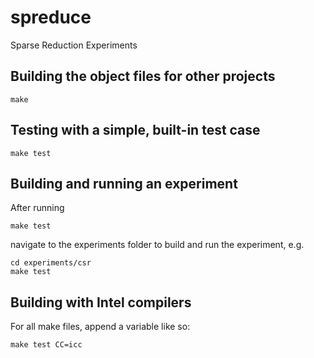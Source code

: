 # spreduce

Sparse Reduction Experiments

## Building the object files for other projects

    make

## Testing with a simple, built-in test case

    make test

## Building and running an experiment

After running

    make test

navigate to the experiments folder to build and run the experiment, e.g.

    cd experiments/csr
    make test

## Building with Intel compilers

For all make files, append a variable like so:

    make test CC=icc
